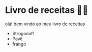 # Livro de receitas :man_cook:



olá! bem vindo ao meu livro de receitas

- Strogonoff
- Pavê
- frango
